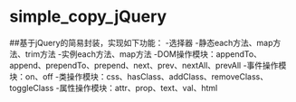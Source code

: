 # simple_copy_jQuery
##基于jQuery的简易封装，实现如下功能：
-选择器
-静态each方法、map方法、trim方法
-实例each方法、map方法
-DOM操作模块：appendTo、append、prependTo、prepend、next、prev、nextAll、prevAll
-事件操作模块：on、off
-类操作模块：css、hasClass、addClass、removeClass、toggleClass
-属性操作模块：attr、prop、text、val、html
